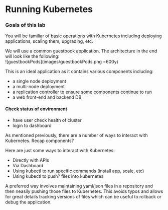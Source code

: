 # Running Kubernetes

### Goals of this lab
You will be familiar of basic operations with Kubernetes including deploying applications, scaling them, upgrading, etc.

We will use a common guestbook application. The architecture in the end will look like the following:<BR>
![guestbookPods](images/guestbookPods.png =600y)

This is an ideal application as it contains various components including:
 * a single node deployment
 * a multi-node deployment
 * a replication controller to ensure some components continue to run
 * a web front-end and backend DB


#### Check status of environment
 * have user check health of cluster
 * login to dashboard

As mentioned previously, there are a number of ways to interact with Kubernetes. Recap components?

Here are just some ways to interact with Kubernetes:
 * Directly with APIs
 * Via Dashboard
 * Using kubectl to run specific commands (install app, scale, etc)
 * Using kubectl to push? files into kubernetes

A preferred way involves maintaining yaml/json files in a repository and then neasily pushing those files to Kubernetes. This avoids typos and allows for great details tracking versions of files which can be useful to rollback or debug the application.





